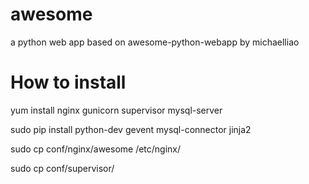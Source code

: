 # awesome
a python web app based on awesome-python-webapp by michaelliao
# How to install
yum install nginx gunicorn  supervisor mysql-server 

sudo pip install python-dev gevent mysql-connector jinja2

sudo cp conf/nginx/awesome /etc/nginx/

sudo cp conf/supervisor/

